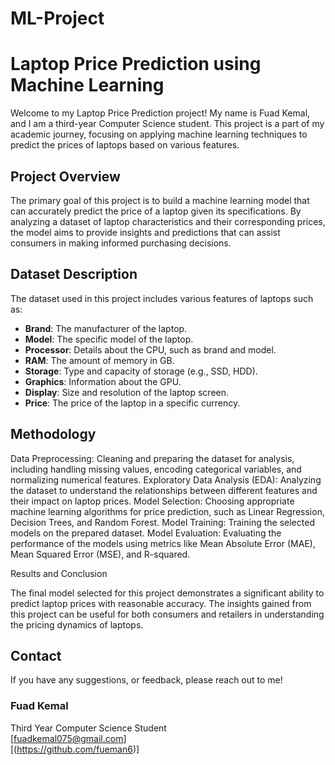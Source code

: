 # ML-Project

# Laptop Price Prediction using Machine Learning


Welcome to my Laptop Price Prediction project! My name is Fuad Kemal, and I am a third-year Computer Science student. This project is a part of my academic journey, focusing on applying machine learning techniques to predict the prices of laptops based on various features.

## Project Overview

The primary goal of this project is to build a machine learning model that can accurately predict the price of a laptop given its specifications. By analyzing a dataset of laptop characteristics and their corresponding prices, the model aims to provide insights and predictions that can assist consumers in making informed purchasing decisions.

## Dataset Description

The dataset used in this project includes various features of laptops such as:

- **Brand**: The manufacturer of the laptop.
- **Model**: The specific model of the laptop.
- **Processor**: Details about the CPU, such as brand and model.
- **RAM**: The amount of memory in GB.
- **Storage**: Type and capacity of storage (e.g., SSD, HDD).
- **Graphics**: Information about the GPU.
- **Display**: Size and resolution of the laptop screen.
- **Price**: The price of the laptop in a specific currency.

## Methodology

 Data Preprocessing: Cleaning and preparing the dataset for analysis, including handling missing values, encoding categorical variables, and normalizing numerical features.
 Exploratory Data Analysis (EDA): Analyzing the dataset to understand the relationships between different features and their impact on laptop prices.
Model Selection: Choosing appropriate machine learning algorithms for price prediction, such as Linear Regression, Decision Trees, and Random Forest.
 Model Training: Training the selected models on the prepared dataset.
Model Evaluation: Evaluating the performance of the models using metrics like Mean Absolute Error (MAE), Mean Squared Error (MSE), and R-squared.

Results and Conclusion

The final model selected for this project demonstrates a significant ability to predict laptop prices with reasonable accuracy. The insights gained from this project can be useful for both consumers and retailers in understanding the pricing dynamics of laptops.


## Contact

If you have any suggestions, or feedback, please  reach out to me!

### Fuad Kemal 
Third Year Computer Science Student  
[fuadkemal075@gmail.com]  
[(https://github.com/fueman6)]



